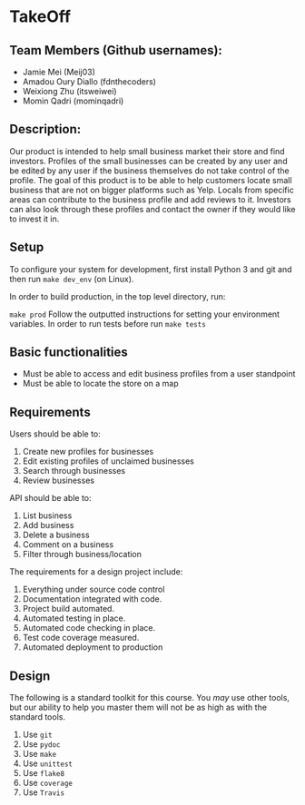 # TakeOff

## Team Members (Github usernames):
* Jamie Mei (Meij03)
* Amadou Oury Diallo (fdnthecoders)
* Weixiong Zhu (itsweiwei)
* Momin Qadri (mominqadri)

## Description:
Our product is intended to help small business market their store and find investors. Profiles of the small businesses can be created by any user and be edited by any user if the business themselves do not take control of the profile. The goal of this product is to be able to help customers locate 
small business that are not on bigger platforms such as Yelp. Locals from specific areas can contribute to the business profile and add reviews to it. Investors can also look through these profiles and contact the owner if they would like to invest it in. 

Setup
---------------------------
To configure your system for development, first install Python 3 and git and
then run
`make dev_env` (on Linux).

In order to build production, in the top level directory, run:

`make prod`
Follow the outputted instructions for setting your environment variables.
In order to run tests before run 
`make tests`
## Basic functionalities 
* Must be able to access and edit business profiles from a user standpoint
* Must be able to locate the store on a map


## Requirements

Users should be able to:

1. Create new profiles for businesses
2. Edit existing profiles of unclaimed businesses
3. Search through businesses
4. Review businesses

API should be able to:

1. List business
2. Add business
3. Delete a business
4. Comment on a business
5. Filter through business/location

The requirements for a design project include:

1. Everything under source code control
1. Documentation integrated with code.
1. Project build automated.
1. Automated testing in place.
1. Automated code checking in place.
1. Test code coverage measured.
1. Automated deployment to production

## Design

The following is a standard toolkit for this course. You *may* use other tools,
but our ability to help you master them will not be as high as with the
standard tools.

1. Use `git`
1. Use `pydoc`
1. Use `make`
1. Use `unittest`
1. Use `flake8`
1. Use `coverage`
1. Use `Travis`


